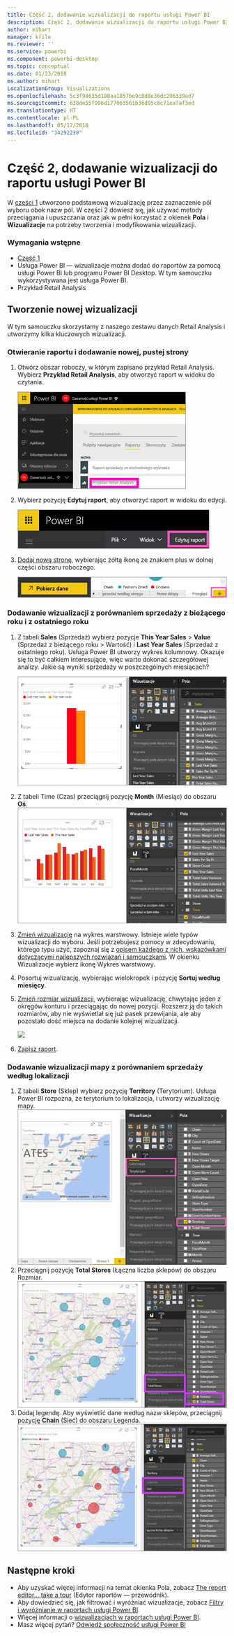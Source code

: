 ```yaml
---
title: Część 2, dodawanie wizualizacji do raportu usługi Power BI
description: Część 2, dodawanie wizualizacji do raportu usługi Power BI
author: mihart
manager: kfile
ms.reviewer: ''
ms.service: powerbi
ms.component: powerbi-desktop
ms.topic: conceptual
ms.date: 01/23/2018
ms.author: mihart
LocalizationGroup: Visualizations
ms.openlocfilehash: 5c3f98635d188aa1857be9c8d8e36dc296339ad7
ms.sourcegitcommit: 638de55f996d177063561b36d95c8c71ea7af3ed
ms.translationtype: HT
ms.contentlocale: pl-PL
ms.lasthandoff: 05/17/2018
ms.locfileid: "34292230"
---
```

# <a name="part-2-add-visualizations-to-a-power-bi-report"></a>Część 2, dodawanie wizualizacji do raportu usługi Power BI
W [części 1](power-bi-report-add-visualizations-ii.md) utworzono podstawową wizualizację przez zaznaczenie pól wyboru obok nazw pól.  W części 2 dowiesz się, jak używać metody przeciągania i upuszczania oraz jak w pełni korzystać z okienek **Pola** i **Wizualizacje** na potrzeby tworzenia i modyfikowania wizualizacji.

### <a name="prerequisites"></a>Wymagania wstępne
- [Część 1](power-bi-report-add-visualizations-ii.md)
- Usługa Power BI — wizualizacje można dodać do raportów za pomocą usługi Power BI lub programu Power BI Desktop. W tym samouczku wykorzystywana jest usługa Power BI. 
- Przykład Retail Analysis

## <a name="create-a-new-visualization"></a>Tworzenie nowej wizualizacji
W tym samouczku skorzystamy z naszego zestawu danych Retail Analysis i utworzymy kilka kluczowych wizualizacji.

### <a name="open-a-report-and-add-a-new-blank-page"></a>Otwieranie raportu i dodawanie nowej, pustej strony
1. Otwórz obszar roboczy, w którym zapisano przykład Retail Analysis. Wybierz **Przykład Retail Analysis**, aby otworzyć raport w widoku do czytania.
   
   ![](media/power-bi-report-add-visualizations-ii/power-bi-open-report.png)
2. Wybierz pozycję **Edytuj raport**, aby otworzyć raport w widoku do edycji.
   
   ![](media/power-bi-report-add-visualizations-ii/editreport1.png)
3. [Dodaj nową stronę](power-bi-report-add-page.md), wybierając żółtą ikonę ze znakiem plus w dolnej części obszaru roboczego.
   
   ![](media/power-bi-report-add-visualizations-ii/pbi_addreportpage.png)

### <a name="add-a-visualization-that-looks-at-this-years-sales-compared-to-last-year"></a>Dodawanie wizualizacji z porównaniem sprzedaży z bieżącego roku i z ostatniego roku
1. Z tabeli **Sales** (Sprzedaż) wybierz pozycje **This Year Sales** > **Value** (Sprzedaż z bieżącego roku > Wartość) i **Last Year Sales** (Sprzedaż z ostatniego roku). Usługa Power BI utworzy wykres kolumnowy.  Okazuje się to być całkiem interesujące, więc warto dokonać szczegółowej analizy. Jakie są wyniki sprzedaży w poszczególnych miesiącach?  
   
   ![](media/power-bi-report-add-visualizations-ii/pbi_part2_4bnew.png)
2. Z tabeli Time (Czas) przeciągnij pozycję **Month** (Miesiąc) do obszaru **Oś**.  
   ![](media/power-bi-report-add-visualizations-ii/pbi_part2_5newnew.png)
3. [Zmień wizualizację](power-bi-report-change-visualization-type.md) na wykres warstwowy.  Istnieje wiele typów wizualizacji do wyboru. Jeśli potrzebujesz pomocy w zdecydowaniu, którego typu użyć, zapoznaj się z [opisem każdego z nich, wskazówkami dotyczącymi najlepszych rozwiązań i samouczkami](power-bi-visualization-types-for-reports-and-q-and-a.md). W okienku Wizualizacje wybierz ikonę Wykres warstwowy.
4. Posortuj wizualizację, wybierając wielokropek i pozycję **Sortuj według miesięcy**.
5. [Zmień rozmiar wizualizacji](power-bi-visualization-move-and-resize.md), wybierając wizualizację, chwytając jeden z okręgów konturu i przeciągając do nowej pozycji. Rozszerz ją do takich rozmiarów, aby nie wyświetlał się już pasek przewijania, ale aby pozostało dość miejsca na dodanie kolejnej wizualizacji.
   
   ![](media/power-bi-report-add-visualizations-ii/pbi_part2_7b.png)
6. [Zapisz raport](service-report-save.md).

### <a name="add-a-map-visualization-that-looks-at-sales-by-location"></a>Dodawanie wizualizacji mapy z porównaniem sprzedaży według lokalizacji
1. Z tabeli **Store** (Sklep) wybierz pozycję **Territory** (Terytorium). Usługa Power BI rozpozna, że terytorium to lokalizacja, i utworzy wizualizację mapy.  
   ![](media/power-bi-report-add-visualizations-ii/pbi_part2_8newnew.png)
2. Przeciągnij pozycję **Total Stores** (Łączna liczba sklepów) do obszaru Rozmiar.  
   ![](media/power-bi-report-add-visualizations-ii/power-bi-add-visual-to-a-reportnew.png)
3. Dodaj legendę.  Aby wyświetlić dane według nazw sklepów, przeciągnij pozycję **Chain** (Sieć) do obszaru Legenda.  
   ![](media/power-bi-report-add-visualizations-ii/power-bi-add-visual-to-a-report-3new.png)

## <a name="next-steps"></a>Następne kroki
* Aby uzyskać więcej informacji na temat okienka Pola, zobacz [The report editor... take a tour](service-the-report-editor-take-a-tour.md) (Edytor raportów — przewodnik).   
* Aby dowiedzieć się, jak filtrować i wyróżniać wizualizacje, zobacz [Filtry i wyróżnianie w raportach usługi Power BI](power-bi-reports-filters-and-highlighting.md).  
* Więcej informacji o [wizualizacjach w raportach usługi Power BI](power-bi-report-visualizations.md).  
* Masz więcej pytań? [Odwiedź społeczność usługi Power BI](http://community.powerbi.com/)

